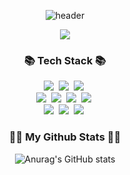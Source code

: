 <div align="center">

![header](https://capsule-render.vercel.app/api?type=waving&color=auto&height=100&section=footer&text=GUUUUUUPARK%20&fontSize=80&animation=blinking)

</div>

<p align="center">
<a href="https://hits.seeyoufarm.com"><img src="https://hits.seeyoufarm.com/api/count/incr/badge.svg?url=https%3A%2F%2Fgithub.com%2Fparkgggg&count_bg=%233D82C8&title_bg=%23000000&icon=github.svg&icon_color=%23E7E7E7&title=hits&edge_flat=true"/></a>
</p>

<h3 align="center">📚 Tech Stack 📚</h3>
<p align="center">
  <img src="https://img.shields.io/badge/c++-00599C?style=flat-square&logo=c%2B%2B&logoColor=white"></a>&nbsp 
  <img src="https://img.shields.io/badge/Java-007396?style=flat-square&logo=Java&logoColor=white"/></a>&nbsp
  <img src="https://img.shields.io/badge/Python-3766AB?style=flat-square&logo=Python&logoColor=white"/></a>&nbsp 
  
  <br>
  <img src="https://img.shields.io/badge/html5-E34F26?style=flat-square&logo=html5&logoColor=white"></a>&nbsp  
  <img src="https://img.shields.io/badge/css-1572B6?style=flat-square&logo=css3&logoColor=white"></a>&nbsp  
  <img src="https://img.shields.io/badge/Javascript-ffb13b?style=flat-square&logo=javascript&logoColor=white"/></a>&nbsp
  <img src="https://img.shields.io/badge/Node.js-339933?style=flat-square&logo=Node.js&logoColor=white"/></a>&nbsp


  <br>
  <img src="https://img.shields.io/badge/linux-FCC624?style=flat-square&logo=linux&logoColor=black"></a>&nbsp 
  <img src="https://img.shields.io/badge/AWS-232F3E?style=flat-square&logo=AmazonAWS&logoColor=white"/></a>&nbsp 
  <img src="https://img.shields.io/badge/Docker-2496ED?style=flat-square&logo=Docker&logoColor=white"/></a>&nbsp 
</p>

<h3 align="center">👩‍💻 My Github Stats 👩‍💻</h3>

<div align="center">

![Anurag's GitHub stats](https://github-readme-stats.vercel.app/api?username=parkgggg&show_icons=true&theme=radical)

</div>
